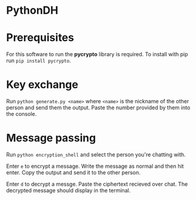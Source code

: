 # PythonDH

# Prerequisites

For this software to run the **pycrypto** library is required. To install with pip run ```pip install pycrypto```.

# Key exchange

Run ```python generate.py <name>``` where ```<name>``` is the nickname of the other person and send them the output. Paste the number provided by them into the console.

# Message passing

Run ```python encryption_shell``` and select the person you're chatting with.

Enter ```e``` to encrypt a message. Write the message as normal and then hit enter. Copy the output and send it to the other person.

Enter ```d``` to decrypt a messge. Paste the ciphertext recieved over chat. The decrypted message should display in the terminal.
